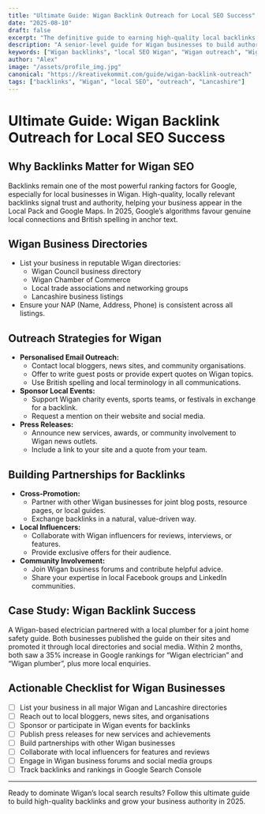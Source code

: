 ```yaml
---
title: "Ultimate Guide: Wigan Backlink Outreach for Local SEO Success"
date: "2025-08-10"
draft: false
excerpt: "The definitive guide to earning high-quality local backlinks for Wigan businesses, with proven outreach strategies and actionable steps."
description: "A senior-level guide for Wigan businesses to build authority and improve Google rankings through advanced local backlink outreach in 2025."
keywords: ["Wigan backlinks", "local SEO Wigan", "Wigan outreach", "Wigan business SEO", "Lancashire backlinks", "2025 SEO", "British spelling"]
author: "Alex"
image: "/assets/profile_img.jpg"
canonical: "https://kreativekommit.com/guide/wigan-backlink-outreach"
tags: ["backlinks", "Wigan", "local SEO", "outreach", "Lancashire"]
---
```


# Ultimate Guide: Wigan Backlink Outreach for Local SEO Success

## Why Backlinks Matter for Wigan SEO
Backlinks remain one of the most powerful ranking factors for Google, especially for local businesses in Wigan. High-quality, locally relevant backlinks signal trust and authority, helping your business appear in the Local Pack and Google Maps. In 2025, Google’s algorithms favour genuine local connections and British spelling in anchor text.

## Wigan Business Directories
- List your business in reputable Wigan directories:
  - Wigan Council business directory
  - Wigan Chamber of Commerce
  - Local trade associations and networking groups
  - Lancashire business listings
- Ensure your NAP (Name, Address, Phone) is consistent across all listings.

## Outreach Strategies for Wigan
- **Personalised Email Outreach:**
  - Contact local bloggers, news sites, and community organisations.
  - Offer to write guest posts or provide expert quotes on Wigan topics.
  - Use British spelling and local terminology in all communications.
- **Sponsor Local Events:**
  - Support Wigan charity events, sports teams, or festivals in exchange for a backlink.
  - Request a mention on their website and social media.
- **Press Releases:**
  - Announce new services, awards, or community involvement to Wigan news outlets.
  - Include a link to your site and a quote from your team.

## Building Partnerships for Backlinks
- **Cross-Promotion:**
  - Partner with other Wigan businesses for joint blog posts, resource pages, or local guides.
  - Exchange backlinks in a natural, value-driven way.
- **Local Influencers:**
  - Collaborate with Wigan influencers for reviews, interviews, or features.
  - Provide exclusive offers for their audience.
- **Community Involvement:**
  - Join Wigan business forums and contribute helpful advice.
  - Share your expertise in local Facebook groups and LinkedIn communities.

## Case Study: Wigan Backlink Success
A Wigan-based electrician partnered with a local plumber for a joint home safety guide. Both businesses published the guide on their sites and promoted it through local directories and social media. Within 2 months, both saw a 35% increase in Google rankings for “Wigan electrician” and “Wigan plumber”, plus more local enquiries.

## Actionable Checklist for Wigan Businesses
- [ ] List your business in all major Wigan and Lancashire directories
- [ ] Reach out to local bloggers, news sites, and organisations
- [ ] Sponsor or participate in Wigan events for backlinks
- [ ] Publish press releases for new services and achievements
- [ ] Build partnerships with other Wigan businesses
- [ ] Collaborate with local influencers for features and reviews
- [ ] Engage in Wigan business forums and social media groups
- [ ] Track backlinks and rankings in Google Search Console

---
Ready to dominate Wigan’s local search results? Follow this ultimate guide to build high-quality backlinks and grow your business authority in 2025.
